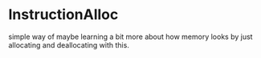 # InstructionAlloc
simple way of maybe learning a bit more about how memory looks by just allocating and deallocating with this.
